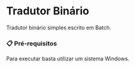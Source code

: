 # Tradutor Binário
Tradutor binário simples escrito em Batch.

### 📋 Pré-requisitos

Para executar basta utilizar um sistema Windows.
